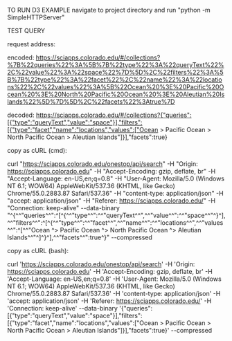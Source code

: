 TO RUN D3 EXAMPLE navigate to project directory and run "python -m SimpleHTTPServer"

TEST QUERY

request address:

encoded:
https://sciapps.colorado.edu/#/collections?%7B%22queries%22%3A%5B%7B%22type%22%3A%22queryText%22%2C%22value%22%3A%22space%22%7D%5D%2C%22filters%22%3A%5B%7B%22type%22%3A%22facet%22%2C%22name%22%3A%22locations%22%2C%22values%22%3A%5B%22Ocean%20%3E%20Pacific%20Ocean%20%3E%20North%20Pacific%20Ocean%20%3E%20Aleutian%20Islands%22%5D%7D%5D%2C%22facets%22%3Atrue%7D

decoded:
https://sciapps.colorado.edu/#/collections?{"queries":[{"type":"queryText","value":"space"}],"filters":[{"type":"facet","name":"locations","values":["Ocean > Pacific Ocean > North Pacific Ocean > Aleutian Islands"]}],"facets":true}

copy as cURL (cmd):

curl "https://sciapps.colorado.edu/onestop/api/search" -H "Origin: https://sciapps.colorado.edu" -H "Accept-Encoding: gzip, deflate, br" -H "Accept-Language: en-US,en;q=0.8" -H "User-Agent: Mozilla/5.0 (Windows NT 6.1; WOW64) AppleWebKit/537.36 (KHTML, like Gecko) Chrome/55.0.2883.87 Safari/537.36" -H "content-type: application/json" -H "accept: application/json" -H "Referer: https://sciapps.colorado.edu/" -H "Connection: keep-alive" --data-binary "^{^\^"queries^\^":^[^{^\^"type^\^":^\^"queryText^\^",^\^"value^\^":^\^"space^\^"^}^],^\^"filters^\^":^[^{^\^"type^\^":^\^"facet^\^",^\^"name^\^":^\^"locations^\^",^\^"values^\^":^[^\^"Ocean ^> Pacific Ocean ^> North Pacific Ocean ^> Aleutian Islands^\^"^]^}^],^\^"facets^\^":true^}" --compressed

copy as cURL (bash):

curl 'https://sciapps.colorado.edu/onestop/api/search' -H 'Origin: https://sciapps.colorado.edu' -H 'Accept-Encoding: gzip, deflate, br' -H 'Accept-Language: en-US,en;q=0.8' -H 'User-Agent: Mozilla/5.0 (Windows NT 6.1; WOW64) AppleWebKit/537.36 (KHTML, like Gecko) Chrome/55.0.2883.87 Safari/537.36' -H 'content-type: application/json' -H 'accept: application/json' -H 'Referer: https://sciapps.colorado.edu/' -H 'Connection: keep-alive' --data-binary '{"queries":[{"type":"queryText","value":"space"}],"filters":[{"type":"facet","name":"locations","values":["Ocean > Pacific Ocean > North Pacific Ocean > Aleutian Islands"]}],"facets":true}' --compressed


